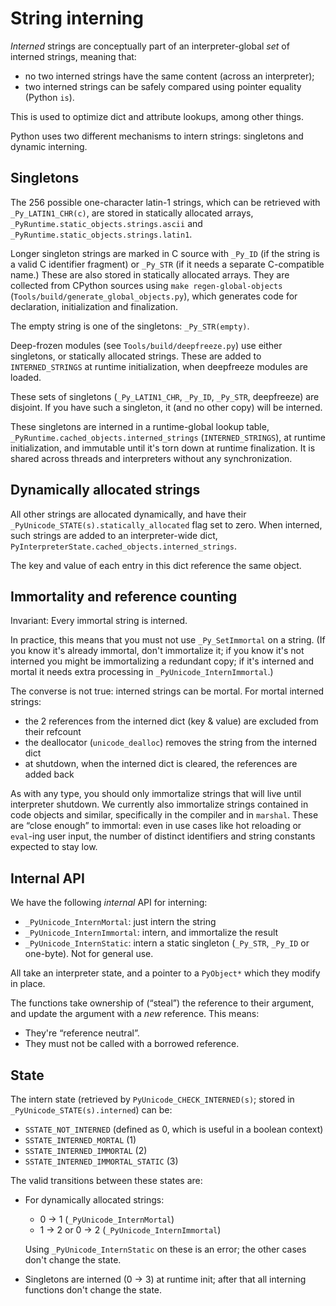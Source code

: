 # String interning

*Interned* strings are conceptually part of an interpreter-global
*set* of interned strings, meaning that:
- no two interned strings have the same content (across an interpreter);
- two interned strings can be safely compared using pointer equality
  (Python `is`).

This is used to optimize dict and attribute lookups, among other things.

Python uses two different mechanisms to intern strings: singletons and
dynamic interning.

## Singletons

The 256 possible one-character latin-1 strings, which can be retrieved with
`_Py_LATIN1_CHR(c)`, are stored in statically allocated arrays,
`_PyRuntime.static_objects.strings.ascii` and
`_PyRuntime.static_objects.strings.latin1`.

Longer singleton strings are marked in C source with `_Py_ID` (if the string
is a valid C identifier fragment) or `_Py_STR` (if it needs a separate
C-compatible name.)
These are also stored in statically allocated arrays.
They are collected from CPython sources using `make regen-global-objects`
(`Tools/build/generate_global_objects.py`), which generates code
for declaration, initialization and finalization.

The empty string is one of the singletons: `_Py_STR(empty)`.

Deep-frozen modules (see `Tools/build/deepfreeze.py`) use either singletons,
or statically allocated strings. These are added to `INTERNED_STRINGS`
at runtime initialization, when deepfreeze modules are loaded.

These sets of singletons (`_Py_LATIN1_CHR`, `_Py_ID`, `_Py_STR`, deepfreeze)
are disjoint.
If you have such a singleton, it (and no other copy) will be interned.

These singletons are interned in a runtime-global lookup table,
`_PyRuntime.cached_objects.interned_strings` (`INTERNED_STRINGS`),
at runtime initialization, and immutable until it's torn down
at runtime finalization.
It is shared across threads and interpreters without any synchronization.


## Dynamically allocated strings

All other strings are allocated dynamically, and have their
`_PyUnicode_STATE(s).statically_allocated` flag set to zero.
When interned, such strings are added to an interpreter-wide dict,
`PyInterpreterState.cached_objects.interned_strings`.

The key and value of each entry in this dict reference the same object.


## Immortality and reference counting

Invariant: Every immortal string is interned.

In practice, this means that you must not use `_Py_SetImmortal` on
a string. (If you know it's already immortal, don't immortalize it;
if you know it's not interned you might be immortalizing a redundant copy;
if it's interned and mortal it needs extra processing in
`_PyUnicode_InternImmortal`.)

The converse is not true: interned strings can be mortal.
For mortal interned strings:
- the 2 references from the interned dict (key & value) are excluded from
  their refcount
- the deallocator (`unicode_dealloc`) removes the string from the interned dict
- at shutdown, when the interned dict is cleared, the references are added back

As with any type, you should only immortalize strings that will live until
interpreter shutdown.
We currently also immortalize strings contained in code objects and similar,
specifically in the compiler and in `marshal`.
These are “close enough” to immortal: even in use cases like hot reloading
or `eval`-ing user input, the number of distinct identifiers and string
constants expected to stay low.


## Internal API

We have the following *internal* API for interning:

- `_PyUnicode_InternMortal`: just intern the string
- `_PyUnicode_InternImmortal`: intern, and immortalize the result
- `_PyUnicode_InternStatic`: intern a static singleton (`_Py_STR`, `_Py_ID`
  or one-byte). Not for general use.

All take an interpreter state, and a pointer to a `PyObject*` which they
modify in place.

The functions take ownership of (“steal”) the reference to their argument,
and update the argument with a *new* reference.
This means:
- They're “reference neutral”.
- They must not be called with a borrowed reference.


## State

The intern state (retrieved by `PyUnicode_CHECK_INTERNED(s)`;
stored in `_PyUnicode_STATE(s).interned`) can be:

- `SSTATE_NOT_INTERNED` (defined as 0, which is useful in a boolean context)
- `SSTATE_INTERNED_MORTAL` (1)
- `SSTATE_INTERNED_IMMORTAL` (2)
- `SSTATE_INTERNED_IMMORTAL_STATIC` (3)

The valid transitions between these states are:

- For dynamically allocated strings:

  - 0 -> 1 (`_PyUnicode_InternMortal`)
  - 1 -> 2 or 0 -> 2 (`_PyUnicode_InternImmortal`)

  Using `_PyUnicode_InternStatic` on these is an error; the other cases
  don't change the state.

- Singletons are interned (0 -> 3) at runtime init;
  after that all interning functions don't change the state.
